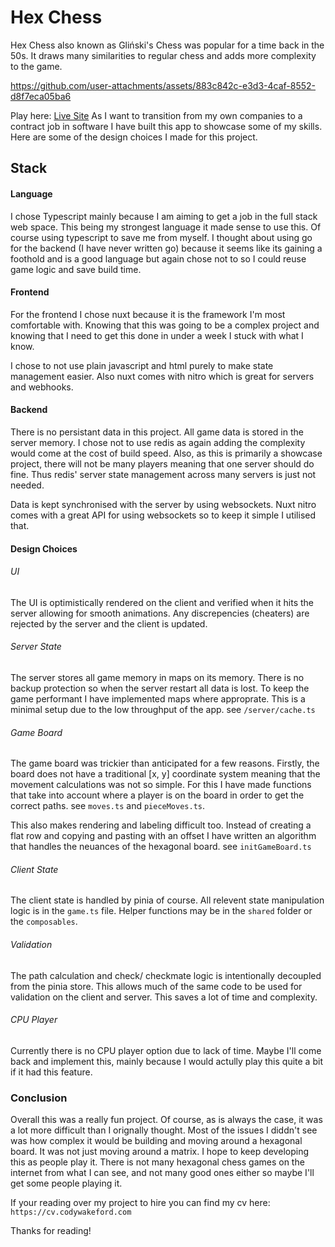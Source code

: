 # Hex Chess

Hex Chess also known as Gliński's Chess was popular for a time back in the 50s. It draws many
similarities to regular chess and adds more complexity to the game.

https://github.com/user-attachments/assets/883c842c-e3d3-4caf-8552-d8f7eca05ba6


Play here: [Live Site](https://hex-chess.codywakeford.com/)
As I want to transition from my own companies to a contract job in software I have built this app to
showcase some of my skills. Here are some of the design choices I made for this project.

## Stack

#### Language

I chose Typescript mainly because I am aiming to get a job in the full stack web space. This being
my strongest language it made sense to use this. Of course using typescript to save me from myself.
I thought about using go for the backend (I have never written go) because it seems like its gaining
a foothold and is a good language but again chose not to so I could reuse game logic and save build
time.

#### Frontend

For the frontend I chose nuxt because it is the framework I'm most comfortable with. Knowing that
this was going to be a complex project and knowing that I need to get this done in under a week I
stuck with what I know.

I chose to not use plain javascript and html purely to make state management easier. Also nuxt comes
with nitro which is great for servers and webhooks.

#### Backend

There is no persistant data in this project. All game data is stored in the server memory. I chose
not to use redis as again adding the complexity would come at the cost of build speed. Also, as this
is primarily a showcase project, there will not be many players meaning that one server should do
fine. Thus redis' server state management across many servers is just not needed.

Data is kept synchronised with the server by using websockets. Nuxt nitro comes with a great API for
using websockets so to keep it simple I utilised that.

#### Design Choices

###### UI

The UI is optimistically rendered on the client and verified when it hits the server allowing for
smooth animations. Any discrepencies (cheaters) are rejected by the server and the client is
updated.

###### Server State

The server stores all game memory in maps on its memory. There is no backup protection so when the
server restart all data is lost. To keep the game performant I have implemented maps where
approprate. This is a minimal setup due to the low throughput of the app. see `/server/cache.ts`

###### Game Board

The game board was trickier than anticipated for a few reasons. Firstly, the board does not have a
traditional [x, y] coordinate system meaning that the movement calculations was not so simple. For
this I have made functions that take into account where a player is on the board in order to get the
correct paths. see `moves.ts` and `pieceMoves.ts`.

This also makes rendering and labeling difficult too. Instead of creating a flat row and copying and
pasting with an offset I have written an algorithm that handles the neuances of the hexagonal board.
see `initGameBoard.ts`

###### Client State

The client state is handled by pinia of course. All relevent state manipulation logic is in the
`game.ts` file. Helper functions may be in the `shared` folder or the `composables`.

###### Validation

The path calculation and check/ checkmate logic is intentionally decoupled from the pinia store.
This allows much of the same code to be used for validation on the client and server. This saves a
lot of time and complexity.

###### CPU Player

Currently there is no CPU player option due to lack of time. Maybe I'll come back and implement
this, mainly because I would actully play this quite a bit if it had this feature.

### Conclusion

Overall this was a really fun project. Of course, as is always the case, it was a lot more difficult
than I orignally thought. Most of the issues I diddn't see was how complex it would be building and
moving around a hexagonal board. It was not just moving around a matrix. I hope to keep developing
this as people play it. There is not many hexagonal chess games on the internet from what I can see,
and not many good ones either so maybe I'll get some people playing it.

If your reading over my project to hire you can find my cv here: `https://cv.codywakeford.com`

Thanks for reading!
